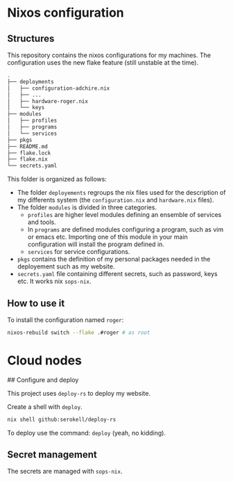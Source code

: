 # Nixos configuration

## Structures

This repository contains the nixos configurations for my machines.
The configuration uses the new flake feature (still unstable at the time).

```bash
.
├── deployments
│   ├── configuration-adchire.nix
│   ├── ...
│   ├── hardware-roger.nix
│   └── keys
├── modules
│   ├── profiles
│   ├── programs
│   └── services
├── pkgs
├── README.md
├── flake.lock
├── flake.nix
└── secrets.yaml
```

This folder is organized as follows:
- The folder `deployements` regroups the nix files used for the description of my differents system (the `configuration.nix` and `hardware.nix` files).
- The folder `modules` is divided in three categories.
	- `profiles` are higher level modules defining an ensemble of services and tools.
	- In `programs` are defined modules configuring a program, such as vim or emacs etc. Importing one of this module in your main configuration will install the program defined in.
	- `services` for service configurations.
- `pkgs` contains the definition of my personal packages needed in the deployement such as my website.
- `secrets.yaml` file containing different secrets, such as password, keys etc. It works nix `sops-nix`.

## How to use it

To install the configuration named `roger`:

```bash
nixos-rebuild switch --flake .#roger # as root
```

# Cloud nodes

## Configure and deploy

This project uses `deploy-rs` to deploy my website.

Create a shell with `deploy`.
```bash
nix shell github:serokell/deploy-rs
```

To deploy use the command: `deploy` (yeah, no kidding).

## Secret management

The secrets are managed with `sops-nix`.
